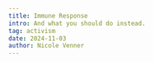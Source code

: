 ```yaml
---
title: Immune Response
intro: And what you should do instead.
tag: activism
date: 2024-11-03
author: Nicole Venner
---
```

